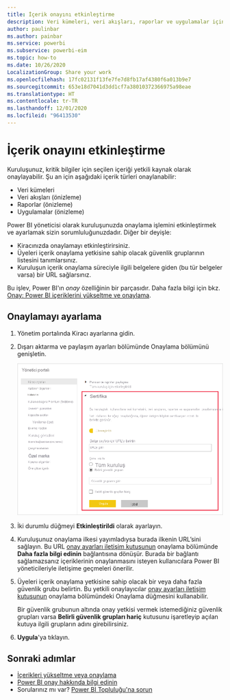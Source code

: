 ```yaml
---
title: İçerik onayını etkinleştirme
description: Veri kümeleri, veri akışları, raporlar ve uygulamalar için onayı nasıl etkinleştireceğinizi öğrenin.
author: paulinbar
ms.author: painbar
ms.service: powerbi
ms.subservice: powerbi-eim
ms.topic: how-to
ms.date: 10/26/2020
LocalizationGroup: Share your work
ms.openlocfilehash: 17fc02131f13fe7fe7d8fb17af4380f6a013b9e7
ms.sourcegitcommit: 653e18d7041d3dd1cf7a38010372366975a98eae
ms.translationtype: HT
ms.contentlocale: tr-TR
ms.lasthandoff: 12/01/2020
ms.locfileid: "96413530"
---
```

# <a name="enable-content-certification"></a>İçerik onayını etkinleştirme

Kuruluşunuz, kritik bilgiler için seçilen içeriği yetkili kaynak olarak onaylayabilir. Şu an için aşağıdaki içerik türleri onaylanabilir:
* Veri kümeleri
* Veri akışları (önizleme)
* Raporlar (önizleme)
* Uygulamalar (önizleme)

Power BI yöneticisi olarak kuruluşunuzda onaylama işlemini etkinleştirmek ve ayarlamak sizin sorumluluğunuzdadır. Diğer bir deyişle:
* Kiracınızda onaylamayı etkinleştirirsiniz.
* Üyeleri içerik onaylama yetkisine sahip olacak güvenlik gruplarının listesini tanımlarsınız.
* Kuruluşun içerik onaylama süreciyle ilgili belgelere giden (bu tür belgeler varsa) bir URL sağlarsınız.

Bu işlev, Power BI'ın *onay* özelliğinin bir parçasıdır. Daha fazla bilgi için bkz. [Onay: Power BI içeriklerini yükseltme ve onaylama](../collaborate-share/service-endorsement-overview.md).

## <a name="set-up-certification"></a>Onaylamayı ayarlama

1. Yönetim portalında Kiracı ayarlarına gidin.
1. Dışarı aktarma ve paylaşım ayarları bölümünde Onaylama bölümünü genişletin.

   ![Veri kümesi ve veri akışı sertifikası ayarlama](media/service-admin-setup-certification/service-admin-certification-setup-dialog.png)

1. İki durumlu düğmeyi **Etkinleştirildi** olarak ayarlayın.
1. Kuruluşunuz onaylama ilkesi yayımladıysa burada ilkenin URL’sini sağlayın. Bu URL [onay ayarları iletişim kutusunun](../collaborate-share/service-endorse-content.md#request-content-certification) onaylama bölümünde **Daha fazla bilgi edinin** bağlantısına dönüşür. Burada bir bağlantı sağlamazsanız içeriklerinin onaylanmasını isteyen kullanıcılara Power BI yöneticileriyle iletişime geçmeleri önerilir.
1. Üyeleri içerik onaylama yetkisine sahip olacak bir veya daha fazla güvenlik grubu belirtin. Bu yetkili onaylayıcılar [onay ayarları iletişim kutusunun](../collaborate-share/service-endorse-content.md#certify-content) onaylama bölümündeki Onaylama düğmesini kullanabilir.
    
    Bir güvenlik grubunun altında onay yetkisi vermek istemediğiniz güvenlik grupları varsa **Belirli güvenlik grupları hariç** kutusunu işaretleyip açılan kutuya ilgili grupların adını girebilirsiniz.
1. **Uygula**'ya tıklayın.

## <a name="next-steps"></a>Sonraki adımlar
* [İçerikleri yükseltme veya onaylama](../collaborate-share/service-endorse-content.md)
* [Power BI onay hakkında bilgi edinin](../collaborate-share/service-endorsement-overview.md)
* Sorularınız mı var? [Power BI Topluluğu'na sorun](https://community.powerbi.com/)
